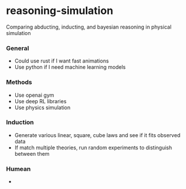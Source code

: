 # reasoning-simulation
Comparing abducting, inducting, and bayesian reasoning in physical simulation

### General
 - Could use rust if I want fast animations
 - Use python if I need machine learning models

### Methods
 - Use openai gym
 - Use deep RL libraries
 - Use physics simulation

### Induction
 - Generate various linear, square, cube laws and see if it fits observed data
 - If match multiple theories, run random experiments to distinguish between them

### Humean
 - 
